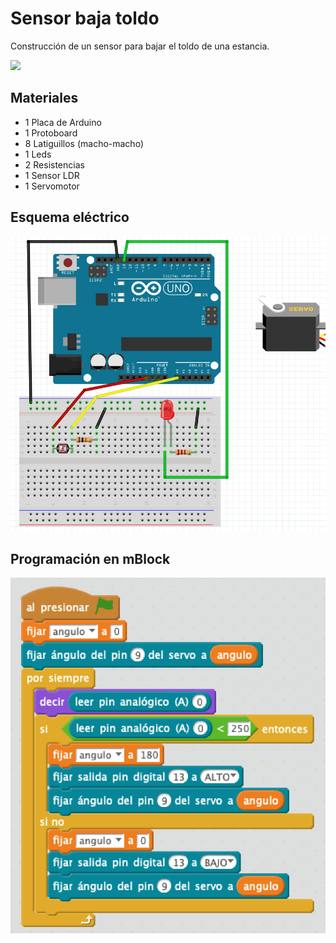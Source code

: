 # Sensor baja toldo

Construcción de un sensor para bajar el toldo de una estancia.

![](practica.gif)

## Materiales

- 1 Placa de Arduino
- 1 Protoboard
- 8 Latiguillos (macho-macho)
- 1 Leds
- 2 Resistencias
- 1 Sensor LDR
- 1 Servomotor

## Esquema eléctrico

![](fritzing.png)

## Programación en mBlock

![](mblock.png)
